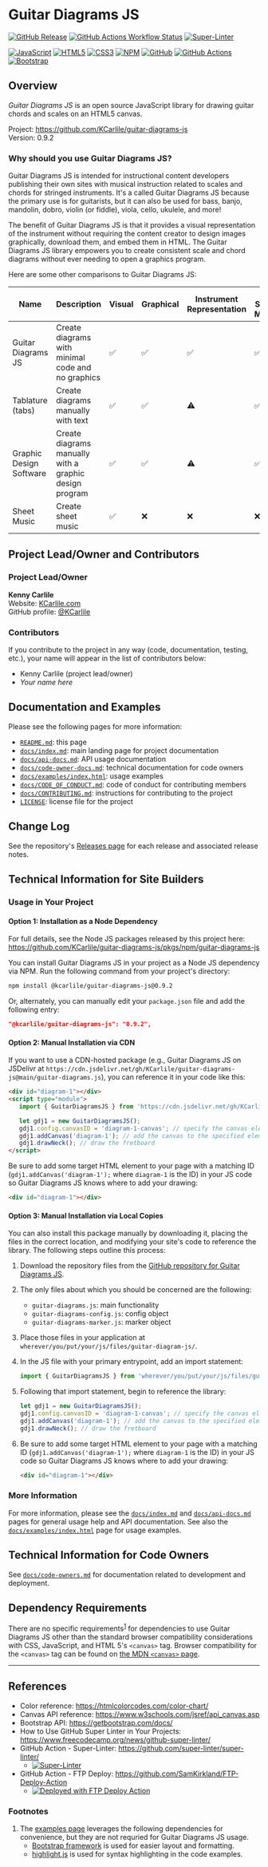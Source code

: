 # Guitar Diagrams JS

[![GitHub Release](https://img.shields.io/github/v/release/KCarlile/guitar-diagrams-js?include_prereleases&logo=github&label=Latest%20version)](https://github.com/KCarlile/guitar-diagrams-js/releases)
[![GitHub Actions Workflow Status](https://github.com/KCarlile/guitar-diagrams-js/actions/workflows/release-package.yml/badge.svg)](https://github.com/KCarlile/guitar-diagrams-js/actions/workflows/release-package.yml)
[![Super-Linter](https://github.com/KCarlile/guitar-diagrams-js/actions/workflows/linting.yml/badge.svg)](https://github.com/marketplace/actions/super-linter)

[![JavaScript](https://img.shields.io/badge/javascript-%23323330.svg?style=for-the-badge&logo=javascript&logoColor=%23F7DF1E)](https://ecma-international.org/publications-and-standards/standards/ecma-262/)
[![HTML5](https://img.shields.io/badge/html5-%23E34F26.svg?style=for-the-badge&logo=html5&logoColor=white)](https://www.w3.org/standards/history/html52/)
[![CSS3](https://img.shields.io/badge/css3-%231572B6.svg?style=for-the-badge&logo=css3&logoColor=white)](https://www.w3.org/TR/CSS/#css)
[![NPM](https://img.shields.io/badge/NPM-%23CB3837.svg?style=for-the-badge&logo=npm&logoColor=white)](https://www.npmjs.com/)
[![GitHub](https://img.shields.io/badge/github-%23121011.svg?style=for-the-badge&logo=github&logoColor=white)](https://www.github.com/)
[![GitHub Actions](https://img.shields.io/badge/github%20actions-%232671E5.svg?style=for-the-badge&logo=githubactions&logoColor=white)](https://github.com/KCarlile/guitar-diagrams-js/actions)
[![Bootstrap](https://img.shields.io/badge/Bootstrap-563D7C?style=for-the-badge&logo=bootstrap&logoColor=white)](https://getbootstrap.com/)

## Overview

_Guitar Diagrams JS_ is an open source JavaScript library for drawing guitar chords and scales on an HTML5 canvas.

Project: <https://github.com/KCarlile/guitar-diagrams-js>\
Version: 0.9.2

### Why should you use Guitar Diagrams JS?

Guitar Diagrams JS is intended for instructional content developers publishing their own sites with musical instruction related to scales and chords for stringed instruments. It's a called Guitar Diagrams JS because the primary use is for guitarists, but it can also be used for bass, banjo, mandolin, dobro, violin (or fiddle), viola, cello, ukulele, and more!

The benefit of Guitar Diagrams JS is that it provides a visual representation of the instrument without requiring the content creator to design images graphically, download them, and embed them in HTML. The Guitar Diagrams JS library empowers you to create consistent scale and chord diagrams without ever needing to open a graphics program.

Here are some other comparisons to Guitar Diagrams JS:

| Name | Description | Visual | Graphical | Instrument Representation | No Sheet Music | Cost |
| ---- | ----------- | ------ | --------- | ------------------------- | -------------- | ---- |
| Guitar Diagrams JS | Create diagrams with minimal code and no graphics | ✅ | ✅ | ✅ | ✅ | $0 |
| Tablature (tabs) | Create diagrams manually with text | ✅ | ✅ | ⚠️ | ✅ | $0 |
| Graphic Design Software | Create diagrams manually with a graphic design program | ✅ | ✅ | ⚠️ | ✅ | [\$22.99/month](https://www.adobe.com/products/photoshop/plans.html) |
| Sheet Music | Create sheet music | ✅ | ❌ | ❌ | ❌ | [\$99](https://www.finalemusic.com/products/finale/special-pricing/) or [\$27.99/month](https://www.avid.com/sibelius/sibelius-ultimate-subscriptions?usertype=individual) |

## Project Lead/Owner and Contributors

### Project Lead/Owner

**Kenny Carlile**\
Website: [KCarlile.com](https://www.kcarlile.com/)\
GitHub profile: [@KCarlile](https://github.com/KCarlile)

### Contributors

 If you contribute to the project in any way (code, documentation, testing, etc.), your name will appear in the list of contributors below:

- Kenny Carlile (project lead/owner)
- _Your name here_

## Documentation and Examples

Please see the following pages for more information:

- [`README.md`](README.md): this page
- [`docs/index.md`](docs/index.md): main landing page for project documentation
- [`docs/api-docs.md`](docs/api-docs.md): API usage documentation
- [`docs/code-owner-docs.md`](docs/code-owner-docs.md): technical documentation for code owners
- [`docs/examples/index.html`](docs/examples/index.html): usage examples
- [`docs/CODE_OF_CONDUCT.md`](docs/CODE_OF_CONDUCT.md): code of conduct for contributing members
- [`docs/CONTRIBUTING.md`](docs/CONTRIBUTING.md): instructions for contributing to the project
- [`LICENSE`](LICENSE): license file for the project

## Change Log

See the repository's [Releases page](https://github.com/KCarlile/guitar-diagrams-js/releases) for each release and associated release notes.

## Technical Information for Site Builders

### Usage in Your Project

#### Option 1: Installation as a Node Dependency

For full details, see the Node JS packages released by this project here: <https://github.com/KCarlile/guitar-diagrams-js/pkgs/npm/guitar-diagrams-js>

You can install Guitar Diagrams JS in your project as a Node JS dependency via NPM. Run the following command from your project's directory:

```bash
npm install @kcarlile/guitar-diagrams-js@0.9.2
```

Or, alternately, you can manually edit your `package.json` file and add the following entry:

```json
"@kcarlile/guitar-diagrams-js": "0.9.2",
```

#### Option 2: Manual Installation via CDN

If you want to use a CDN-hosted package (e.g., Guitar Diagrams JS on JSDelivr at `https://cdn.jsdelivr.net/gh/KCarlile/guitar-diagrams-js@main/guitar-diagrams.js`), you can reference it in your code like this:

```html
<div id="diagram-1"></div>
<script type="module">
   import { GuitarDiagramsJS } from 'https://cdn.jsdelivr.net/gh/KCarlile/guitar-diagrams-js@main/guitar-diagrams.js';

   let gdj1 = new GuitarDiagramsJS();
   gdj1.config.canvasID = 'diagram-1-canvas'; // specify the canvas element's an ID
   gdj1.addCanvas('diagram-1'); // add the canvas to the specified element ID on the page
   gdj1.drawNeck(); // draw the fretboard
</script>
```

Be sure to add some target HTML element to your page with a matching ID (`gdj1.addCanvas('diagram-1');` where `diagram-1` is the ID) in your JS code so Guitar Diagrams JS knows where to add your drawing:

```html
<div id="diagram-1"></div>
```

#### Option 3: Manual Installation via Local Copies

You can also install this package manually by downloading it, placing the files in the correct location, and modifying your site's code to reference the library. The following steps outline this process:

1. Download the repository files from the [GitHub repository for Guitar Diagrams JS](https://github.com/KCarlile/guitar-diagrams-js).
1. The only files about which you should be concerned are the following:
   - `guitar-diagrams.js`: main functionality
   - `guitar-diagrams-config.js`: config object
   - `guitar-diagrams-marker.js`: marker object
1. Place those files in your application at `wherever/you/put/your/js/files/guitar-diagram-js/`.
1. In the JS file with your primary entrypoint, add an import statement:

   ```javascript
   import { GuitarDiagramsJS } from 'wherever/you/put/your/js/files/guitar-diagrams-js/guitar-diagrams.js';
   ```

1. Following that import statement, begin to reference the library:

   ```javascript
   let gdj1 = new GuitarDiagramsJS();
   gdj1.config.canvasID = 'diagram-1-canvas'; // specify the canvas element's an ID
   gdj1.addCanvas('diagram-1'); // add the canvas to the specified element ID on the page
   gdj1.drawNeck(); // draw the fretboard
   ```

1. Be sure to add some target HTML element to your page with a matching ID (`gdj1.addCanvas('diagram-1');` where `diagram-1` is the ID) in your JS code so Guitar Diagrams JS knows where to add your drawing:

   ```html
   <div id="diagram-1"></div>
   ```

### More Information

For more information, please see the [`docs/index.md`](docs/index.md) and [`docs/api-docs.md`](docs/api-docs.md) pages for general usage help and API documentation. See also the [`docs/examples/index.html`](docs/examples/index.html) page for usage examples.

## Technical Information for Code Owners

See [`docs/code-owners.md`](docs/code-owners.md) for documentation related to development and deployment.

## Dependency Requirements

There are no specific requirements<sup>[1](#footnotes)</sup> for dependencies to use Guitar Diagrams JS other than the standard browser compatibility considerations with CSS, JavaScript, and HTML 5's `<canvas>` tag. Browser compatibility for the `<canvas>` tag can be found on [the MDN `<canvas>` page](https://developer.mozilla.org/en-US/docs/Web/HTML/Element/canvas#browser_compatibility).

---

## References

- Color reference: <https://htmlcolorcodes.com/color-chart/>
- Canvas API reference: <https://www.w3schools.com/jsref/api_canvas.asp>
- Bootstrap API: <https://getbootstrap.com/docs/>
- How to Use GitHub Super Linter in Your Projects: <https://www.freecodecamp.org/news/github-super-linter/>
- GitHub Action - Super-Linter: <https://github.com/super-linter/super-linter/>
  - [![Super-Linter](https://github.com/KCarlile/guitar-diagrams-js/actions/workflows/linting.yml/badge.svg)](https://github.com/marketplace/actions/super-linter)
- GitHub Action - FTP Deploy: <https://github.com/SamKirkland/FTP-Deploy-Action>
  - [<img alt="Deployed with FTP Deploy Action" src="https://img.shields.io/badge/Deployed With-FTP DEPLOY ACTION-%3CCOLOR%3E?style=for-the-badge&color=0077b6">](https://github.com/SamKirkland/FTP-Deploy-Action)

### <a href="footnotes"></a>Footnotes

1. The [examples page](docs/examples/index.html) leverages the following dependencies for convenience, but they are not requried for Guitar Diagrams JS usage.
   - [Bootstrap framework](https://getbootstrap.com/) is used for easier layout and formatting.
   - [highlight.js](https://highlightjs.org/) is used for syntax highlighting in the code examples.
